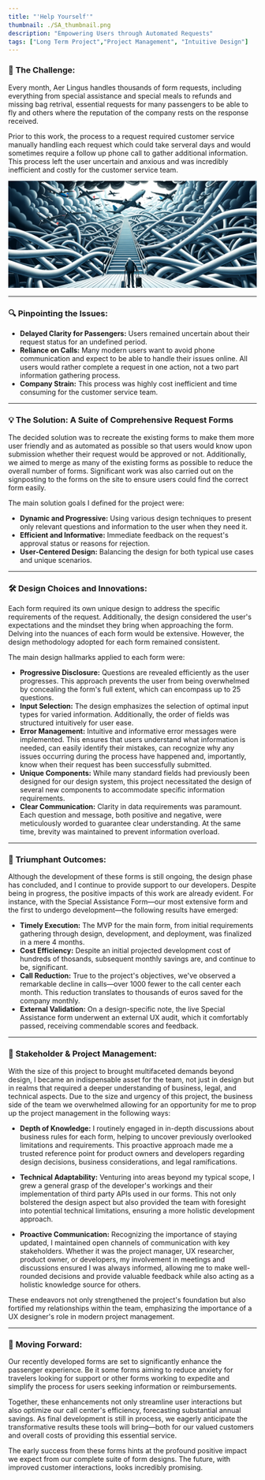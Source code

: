 ```yaml
---
title: "'Help Yourself'"
thumbnail: ./SA_thumbnail.png
description: "Empowering Users through Automated Requests"
tags: ["Long Term Project","Project Management", "Intuitive Design"]
---
```

<div class="kg-card kg-image-card kg-width-full">

</div>

### 🚀 **The Challenge:**
Every month, Aer Lingus handles thousands of form requests, including everything from special assistance and special meals to refunds and missing bag retrival, essential requests for many passengers to be able to fly and others where the reputation of the company rests on the response received.

Prior to this work, the process to a request required customer service manually handling each request which could take serveral days and would sometimes require a follow up phone call to gather additional information. This process left the user uncertain and anxious and was incredibly inefficient and costly for the customer service team.

![The of air travel for some](./SA_Img_1.png "Air travel can be challenging for some without support")

<hr />

### 🔍 **Pinpointing the Issues:**
- **Delayed Clarity for Passengers:** Users remained uncertain about their request status for an undefined period.
- **Reliance on Calls:** Many modern users want to avoid phone communication and expect to be able to handle their issues online. All users would rather complete a request in one action, not a two part information gathering process.
- **Company Strain:** This process was highly cost inefficient and time consuming for the customer service team.

<hr />

### 💡 **The Solution: A Suite of Comprehensive Request Forms**
The decided solution was to recreate the existing forms to make them more user friendly and as automated as possible so that users would know upon submission whether their request would be approved or not. Additionally, we aimed to merge as many of the existing forms as possible to reduce the overall number of forms. Significant work was also carried out on the signposting to the forms on the site to ensure users could find the correct form easily. 

The main solution goals I defined for the project were:
- **Dynamic and Progressive:** Using various design techniques to present only relevant questions and information to the user when they need it.
- **Efficient and Informative:** Immediate feedback on the request's approval status or reasons for rejection.
- **User-Centered Design:** Balancing the design for both typical use cases and unique scenarios.

<hr />

### 🛠 **Design Choices and Innovations:**
Each form required its own unique design to address the specific requirements of the request. Additionally, the design considered the user's expectations and the mindset they bring when approaching the form. Delving into the nuances of each form would be extensive. However, the design methodology adopted for each form remained consistent. 

The main design hallmarks applied to each form were:
- **Progressive Disclosure:** Questions are revealed efficiently as the user progresses. This approach prevents the user from being overwhelmed by concealing the form's full extent, which can encompass up to 25 questions.
- **Input Selection:** The design emphasizes the selection of optimal input types for varied information. Additionally, the order of fields was structured intuitively for user ease.
- **Error Management:** Intuitive and informative error messages were implemented. This ensures that users understand what information is needed, can easily identify their mistakes, can recognize why any issues occurring during the process have happened and, importantly, know when their request has been successfully submitted.
- **Unique Components:** While many standard fields had previously been designed for our design system, this project necessitated the design of several new components to accommodate specific information requirements.
- **Clear Communication:** Clarity in data requirements was paramount. Each question and message, both positive and negative, were meticulously worded to guarantee clear understanding. At the same time, brevity was maintained to prevent information overload.

<hr />

### 🎉 **Triumphant Outcomes:**
Although the development of these forms is still ongoing, the design phase has concluded, and I continue to provide support to our developers. Despite being in progress, the positive impacts of this work are already evident. For instance, with the Special Assistance Form—our most extensive form and the first to undergo development—the following results have emerged:
- **Timely Execution:** The MVP for the main form, from initial requirements gathering through design, development, and deployment, was finalized in a mere 4 months.
- **Cost Efficiency:** Despite an initial projected development cost of hundreds of thosands, subsequent monthly savings are, and continue to be, significant.
- **Call Reduction:** True to the project's objectives, we've observed a remarkable decline in calls—over 1000 fewer to the call center each month. This reduction translates to thousands of euros saved for the company monthly.
- **External Validation:** On a design-specific note, the live Special Assistance form underwent an external UX audit, which it comfortably passed, receiving commendable scores and feedback.

<hr />

### 🤝 **Stakeholder & Project Management:**
With the size of this project to brought multifaceted demands beyond design, I became an indispensable asset for the team, not just in design but in realms that required a deeper understanding of business, legal, and technical aspects. Due to the size and urgency of this project, the business side of the team we overwhelmed allowing for an opportunity for me to prop up the project management in the following ways:

- **Depth of Knowledge:** I routinely engaged in in-depth discussions about business rules for each form, helping to uncover previously overlooked limitations and requirements. This proactive approach made me a trusted reference point for product owners and developers regarding design decisions, business considerations, and legal ramifications.

- **Technical Adaptability:** Venturing into areas beyond my typical scope, I grew a general grasp of the developer's workings and their implementation of third party APIs used in our forms. This not only bolstered the design aspect but also provided the team with foresight into potential technical limitations, ensuring a more holistic development approach.

- **Proactive Communication:** Recognizing the importance of staying updated, I maintained open channels of communication with key stakeholders. Whether it was the project manager, UX researcher, product owner, or developers, my involvement in meetings and discussions ensured I was always informed, allowing me to make well-rounded decisions and provide valuable feedback while also acting as a holistic knowledge source for others.

These endeavors not only strengthened the project's foundation but also fortified my relationships within the team, emphasizing the importance of a UX designer's role in modern project management.

<hr />

### 🔮 **Moving Forward:**
Our recently developed forms are set to significantly enhance the passenger experience. Be it some forms aiming to reduce anxiety for travelers looking for support or other forms working to expedite and simplify the process for users seeking information or reimbursements. 

Together, these enhancements not only streamline user interactions but also optimize our call center's efficiency, forecasting substantial annual savings. As final development is still in process, we eagerly anticipate the transformative results these tools will bring—both for our valued customers and overall costs of providing this essential service. 

The early success from these forms hints at the profound positive impact we expect from our complete suite of form designs. The future, with improved customer interactions, looks incredibly promising.
